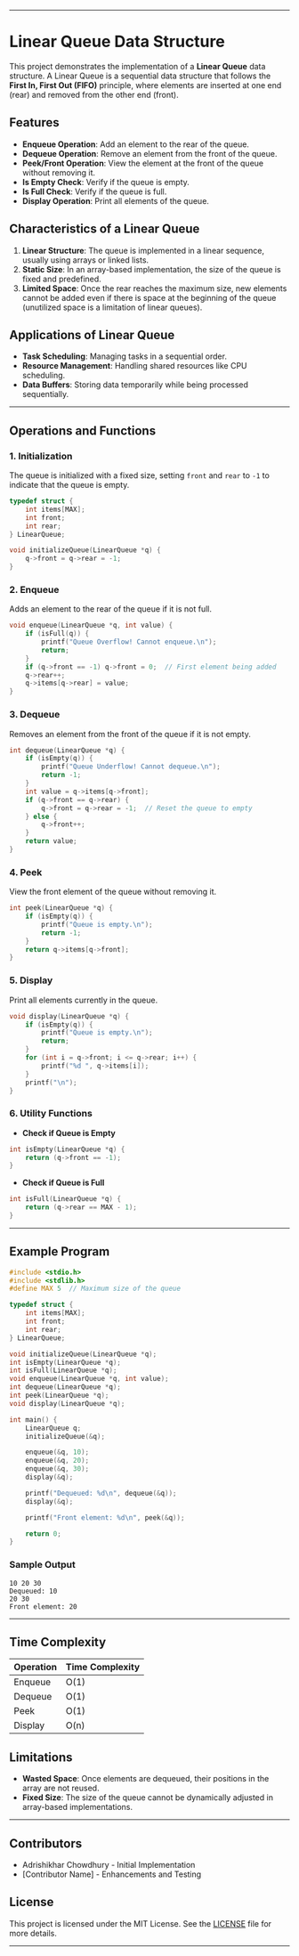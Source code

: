
---

# Linear Queue Data Structure

This project demonstrates the implementation of a **Linear Queue** data structure. A Linear Queue is a sequential data structure that follows the **First In, First Out (FIFO)** principle, where elements are inserted at one end (rear) and removed from the other end (front).

## Features

- **Enqueue Operation**: Add an element to the rear of the queue.
- **Dequeue Operation**: Remove an element from the front of the queue.
- **Peek/Front Operation**: View the element at the front of the queue without removing it.
- **Is Empty Check**: Verify if the queue is empty.
- **Is Full Check**: Verify if the queue is full.
- **Display Operation**: Print all elements of the queue.

## Characteristics of a Linear Queue

1. **Linear Structure**: The queue is implemented in a linear sequence, usually using arrays or linked lists.
2. **Static Size**: In an array-based implementation, the size of the queue is fixed and predefined.
3. **Limited Space**: Once the rear reaches the maximum size, new elements cannot be added even if there is space at the beginning of the queue (unutilized space is a limitation of linear queues).

## Applications of Linear Queue

- **Task Scheduling**: Managing tasks in a sequential order.
- **Resource Management**: Handling shared resources like CPU scheduling.
- **Data Buffers**: Storing data temporarily while being processed sequentially.

---

## Operations and Functions

### 1. **Initialization**

The queue is initialized with a fixed size, setting `front` and `rear` to `-1` to indicate that the queue is empty.

```c
typedef struct {
    int items[MAX];
    int front;
    int rear;
} LinearQueue;

void initializeQueue(LinearQueue *q) {
    q->front = q->rear = -1;
}
```

### 2. **Enqueue**

Adds an element to the rear of the queue if it is not full.

```c
void enqueue(LinearQueue *q, int value) {
    if (isFull(q)) {
        printf("Queue Overflow! Cannot enqueue.\n");
        return;
    }
    if (q->front == -1) q->front = 0;  // First element being added
    q->rear++;
    q->items[q->rear] = value;
}
```

### 3. **Dequeue**

Removes an element from the front of the queue if it is not empty.

```c
int dequeue(LinearQueue *q) {
    if (isEmpty(q)) {
        printf("Queue Underflow! Cannot dequeue.\n");
        return -1;
    }
    int value = q->items[q->front];
    if (q->front == q->rear) {
        q->front = q->rear = -1;  // Reset the queue to empty
    } else {
        q->front++;
    }
    return value;
}
```

### 4. **Peek**

View the front element of the queue without removing it.

```c
int peek(LinearQueue *q) {
    if (isEmpty(q)) {
        printf("Queue is empty.\n");
        return -1;
    }
    return q->items[q->front];
}
```

### 5. **Display**

Print all elements currently in the queue.

```c
void display(LinearQueue *q) {
    if (isEmpty(q)) {
        printf("Queue is empty.\n");
        return;
    }
    for (int i = q->front; i <= q->rear; i++) {
        printf("%d ", q->items[i]);
    }
    printf("\n");
}
```

### 6. **Utility Functions**

- **Check if Queue is Empty**

```c
int isEmpty(LinearQueue *q) {
    return (q->front == -1);
}
```

- **Check if Queue is Full**

```c
int isFull(LinearQueue *q) {
    return (q->rear == MAX - 1);
}
```

---

## Example Program

```c
#include <stdio.h>
#include <stdlib.h>
#define MAX 5  // Maximum size of the queue

typedef struct {
    int items[MAX];
    int front;
    int rear;
} LinearQueue;

void initializeQueue(LinearQueue *q);
int isEmpty(LinearQueue *q);
int isFull(LinearQueue *q);
void enqueue(LinearQueue *q, int value);
int dequeue(LinearQueue *q);
int peek(LinearQueue *q);
void display(LinearQueue *q);

int main() {
    LinearQueue q;
    initializeQueue(&q);

    enqueue(&q, 10);
    enqueue(&q, 20);
    enqueue(&q, 30);
    display(&q);

    printf("Dequeued: %d\n", dequeue(&q));
    display(&q);

    printf("Front element: %d\n", peek(&q));

    return 0;
}
```

### Sample Output

```
10 20 30 
Dequeued: 10
20 30 
Front element: 20
```

---

## Time Complexity

| Operation    | Time Complexity |
|--------------|-----------------|
| Enqueue      | O(1)            |
| Dequeue      | O(1)            |
| Peek         | O(1)            |
| Display      | O(n)            |

## Limitations

- **Wasted Space**: Once elements are dequeued, their positions in the array are not reused.
- **Fixed Size**: The size of the queue cannot be dynamically adjusted in array-based implementations.

---

## Contributors

- Adrishikhar Chowdhury - Initial Implementation
- [Contributor Name] - Enhancements and Testing

## License

This project is licensed under the MIT License. See the [LICENSE](LICENSE) file for more details.

--- 
